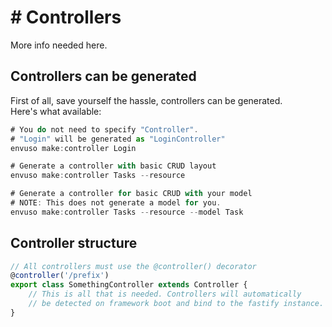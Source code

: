 # # Controllers

More info needed here.


## Controllers can be generated
First of all, save yourself the hassle, controllers can be generated.  
Here's what available:

```typescript
# You do not need to specify "Controller".
# "Login" will be generated as "LoginController"
envuso make:controller Login

# Generate a controller with basic CRUD layout
envuso make:controller Tasks --resource

# Generate a controller for basic CRUD with your model
# NOTE: This does not generate a model for you.
envuso make:controller Tasks --resource --model Task
```
## Controller structure

```typescript
// All controllers must use the @controller() decorator
@controller('/prefix')
export class SomethingController extends Controller {
	// This is all that is needed. Controllers will automatically
	// be detected on framework boot and bind to the fastify instance.
}
```
